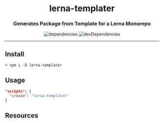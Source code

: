 <h1 align="center">lerna-templater</h1>
<h3 align="center">Generates Package from Template for a Lerna Monorepo</h3>
<p align="center">
  <img src="https://david-dm.org/rdarida/lerna-templater/status.svg" alt="dependencies">
  <img src="https://david-dm.org/rdarida/lerna-templater/dev-status.svg" alt="devDependencies">
</p>
<hr>

## Install
```
> npm i -D lerna-templater
```

## Usage
```json
"scripts": {
  "create": "lerna-templater"
}
```

## Resources
